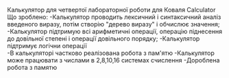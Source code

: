 Калькулятор для четвертої лабораторної роботи для Коваля
Calculator
Що зроблено:
-Калькулятор проводить лексичний і синтаксичний аналіз введеного виразу, потім створію "дерево виразу"
  і обчислює значення;
-Калькулятор підтримую всі арифметичні операції, операцію піднесення до довільної степені і операції
  довільного порядку;
-Калькулятор підтримує логічни операції  
-В калькуляторі частково реалізована робота з пам'ятю
-Калькулятор може працювати з числами в 2,8,10,16 системах счислення
-Дороблена робота з памятю
